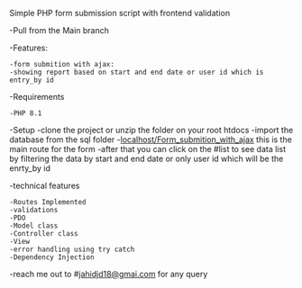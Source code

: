 Simple PHP form submission script with frontend validation


-Pull from the Main branch

-Features:

    -form submition with ajax:
    -showing report based on start and end date or user id which is entry_by id


-Requirements

    -PHP 8.1

-Setup
    -clone the project or unzip the folder on your root htdocs
    -import the database from the sql folder
    -[localhost/Form_submition_with_ajax](http://localhost/form-submit-with-frontend-validation/) this is the main route for the form 
    -after that you can click on the #list to see data list by filtering the data by start and end date or only user id which will be the enrty_by id


-technical features

    -Routes Implemented
    -validations
    -PDO
    -Model class
    -Controller class
    -View
    -error handling using try catch
    -Dependency Injection

-reach me out to #jahidjd18@gmai.com for any query 
